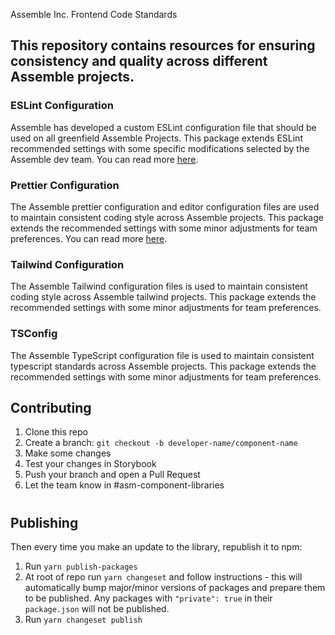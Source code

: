 Assemble Inc. Frontend Code Standards

## This repository contains resources for ensuring consistency and quality across different Assemble projects.

### ESLint Configuration

Assemble has developed a custom ESLint configuration file that should be used on all greenfield Assemble Projects. This package extends ESLint recommended settings with some specific modifications selected by the Assemble dev team. You can read more [here](./eslint-config/README.md).

### Prettier Configuration

The Assemble prettier configuration and editor configuration files are used to maintain consistent coding style across Assemble projects. This package extends the recommended settings with some minor adjustments for team preferences. You can read more [here](./prettier-config/README.md).

### Tailwind Configuration
The Assemble Tailwind configuration files is used to maintain consistent coding style across Assemble tailwind projects. This package extends the recommended settings with some minor adjustments for team preferences.

### TSConfig
The Assemble TypeScript configuration file is used to maintain consistent typescript standards across Assemble projects. This package extends the recommended settings with some minor adjustments for team preferences.

## Contributing <a id='contributing'></a>

1. Clone this repo
2. Create a branch: `git checkout -b developer-name/component-name`
3. Make some changes
4. Test your changes in Storybook
5. Push your branch and open a Pull Request
6. Let the team know in #asm-component-libraries
#
## Publishing <a id='publishing'></a>

Then every time you make an update to the library, republish it to npm:

1. Run `yarn publish-packages`
2. At root of repo run `yarn changeset` and follow instructions - this will automatically bump major/minor versions of packages and prepare them to be published. Any packages with `"private": true` in their `package.json` will not be published.
3. Run `yarn changeset publish`
